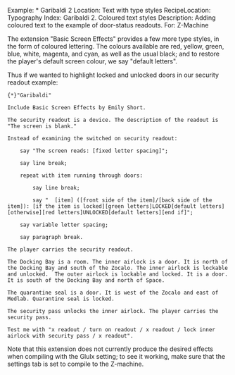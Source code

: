Example: * Garibaldi 2
Location: Text with type styles
RecipeLocation: Typography
Index: Garibaldi 2. Coloured text styles
Description: Adding coloured text to the example of door-status readouts.
For: Z-Machine

  
The extension "Basic Screen Effects" provides a few more type styles, in the form of coloured lettering. The colours available are red, yellow, green, blue, white, magenta, and cyan, as well as the usual black; and to restore the player's default screen colour, we say "default letters".

  
Thus if we wanted to highlight locked and unlocked doors in our security readout example:

  

``` inform7
{*}"Garibaldi"

Include Basic Screen Effects by Emily Short.

The security readout is a device. The description of the readout is "The screen is blank."

Instead of examining the switched on security readout:

	say "The screen reads: [fixed letter spacing]";

	say line break;

	repeat with item running through doors:

		say line break;

		say "  [item] ([front side of the item]/[back side of the item]): [if the item is locked][green letters]LOCKED[default letters][otherwise][red letters]UNLOCKED[default letters][end if]";

	say variable letter spacing;

	say paragraph break.

The player carries the security readout.

The Docking Bay is a room. The inner airlock is a door. It is north of the Docking Bay and south of the Zocalo. The inner airlock is lockable and unlocked.  The outer airlock is lockable and locked. It is a door. It is south of the Docking Bay and north of Space.

The quarantine seal is a door. It is west of the Zocalo and east of Medlab. Quarantine seal is locked.

The security pass unlocks the inner airlock. The player carries the security pass.

Test me with "x readout / turn on readout / x readout / lock inner airlock with security pass / x readout".
```

  
Note that this extension does not currently produce the desired effects when compiling with the Glulx setting; to see it working, make sure that the settings tab is set to compile to the Z-machine.

